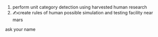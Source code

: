 1. perform unit category detection using harvested human research
2. ✍️create rules of human possible simulation and testing facility near mars





ask your name